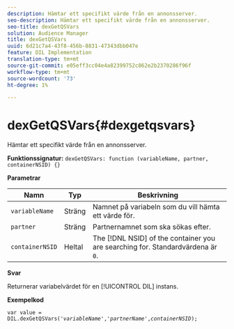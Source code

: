 ```yaml
---
description: Hämtar ett specifikt värde från en annonsserver.
seo-description: Hämtar ett specifikt värde från en annonsserver.
seo-title: dexGetQSVars
solution: Audience Manager
title: dexGetQSVars
uuid: 6d21c7a4-43f8-456b-8831-47343dbb047e
feature: DIL Implementation
translation-type: tm+mt
source-git-commit: e05eff3cc04e4a82399752c862e2b2370286f96f
workflow-type: tm+mt
source-wordcount: '73'
ht-degree: 1%

---
```



# dexGetQSVars{#dexgetqsvars}

Hämtar ett specifikt värde från en annonsserver.

**Funktionssignatur:** `dexGetQSVars: function (variableName, partner, containerNSID) {}`

<!-- 

r_dil_get_dexqsvars.xml

 -->

**Parametrar**

| Namn | Typ | Beskrivning |
|---|---|---|
| `variableName` | Sträng | Namnet på variabeln som du vill hämta ett värde för. |
| `partner` | Sträng | Partnernamnet som ska sökas efter. |
| `containerNSID` | Heltal | The [!DNL NSID] of the container you are searching for. Standardvärdena är `0`. |

**Svar**

Returnerar variabelvärdet för en [!UICONTROL DIL] instans.

**Exempelkod**

<pre class="java"><code>var value = DIL.dexGetQSVars('<i>variableName</i>','<i>partnerName</i>',<i>containerNSID</i>);</code></pre>
